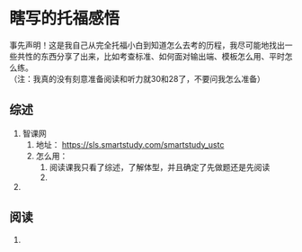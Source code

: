 # 瞎写的托福感悟
事先声明！这是我自己从完全托福小白到知道怎么去考的历程，我尽可能地找出一些共性的东西分享了出来，比如考查标准、如何面对输出端、模板怎么用、平时怎么练。  
（注：我真的没有刻意准备阅读和听力就30和28了，不要问我怎么准备）
## 综述
1. 智课网  
	1. 地址： https://sls.smartstudy.com/smartstudy_ustc
	2. 怎么用：
		1. 阅读课我只看了综述，了解体型，并且确定了先做题还是先阅读
		2. 
2. 
## 阅读
1. 